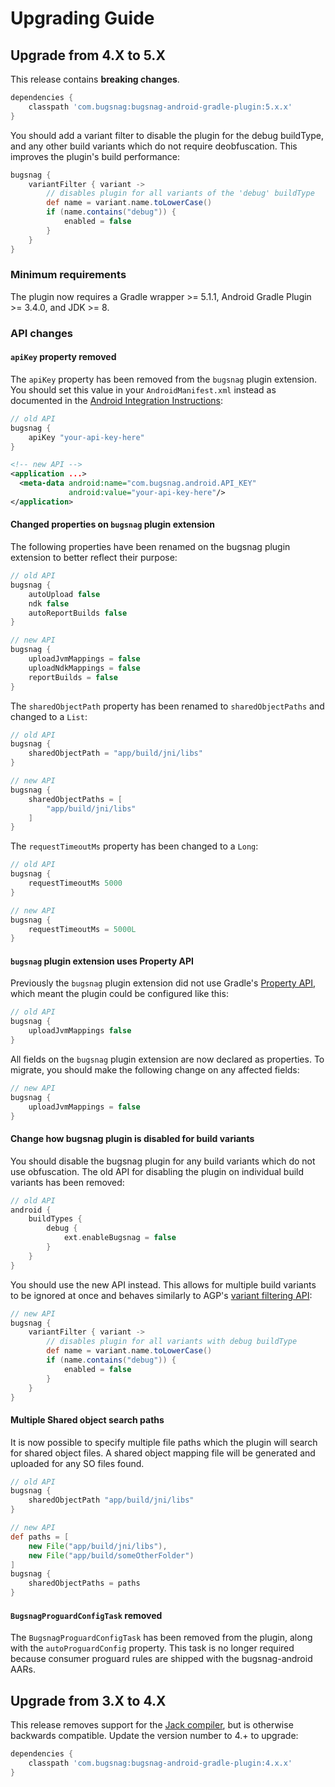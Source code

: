 Upgrading Guide
===============

Upgrade from 4.X to 5.X
-----------------------

This release contains **breaking changes**.

```groovy
dependencies {
    classpath 'com.bugsnag:bugsnag-android-gradle-plugin:5.x.x'
}
```

You should add a variant filter to disable the plugin for the debug buildType, and any other build variants
which do not require deobfuscation. This improves the plugin's build performance:

```groovy
bugsnag {
    variantFilter { variant ->
        // disables plugin for all variants of the 'debug' buildType
        def name = variant.name.toLowerCase()
        if (name.contains("debug")) {
            enabled = false
        }
    }
}
```

### Minimum requirements

The plugin now requires a Gradle wrapper >= 5.1.1, Android Gradle Plugin >= 3.4.0, and JDK >= 8.

### API changes

#### `apiKey` property removed

The `apiKey` property has been removed from the `bugsnag` plugin extension.
You should set this value in your `AndroidManifest.xml` instead as documented in
the [Android Integration Instructions](https://docs.bugsnag.com/platforms/android/#basic-configuration):

```groovy
// old API
bugsnag {
    apiKey "your-api-key-here"
}
```

```xml
<!-- new API -->
<application ...>
  <meta-data android:name="com.bugsnag.android.API_KEY"
             android:value="your-api-key-here"/>
</application>
```

#### Changed properties on `bugsnag` plugin extension
The following properties have been renamed on the bugsnag plugin extension
to better reflect their purpose:

```groovy
// old API
bugsnag {
    autoUpload false
    ndk false
    autoReportBuilds false
}
```

```groovy
// new API
bugsnag {
    uploadJvmMappings = false
    uploadNdkMappings = false
    reportBuilds = false
}
```

The `sharedObjectPath` property has been renamed to `sharedObjectPaths` and changed to a `List`:

```groovy
// old API
bugsnag {
    sharedObjectPath = "app/build/jni/libs"
}
```

```groovy
// new API
bugsnag {
    sharedObjectPaths = [
        "app/build/jni/libs"
    ]
}
```

The `requestTimeoutMs` property has been changed to a `Long`:

```groovy
// old API
bugsnag {
    requestTimeoutMs 5000
}
```

```groovy
// new API
bugsnag {
    requestTimeoutMs = 5000L
}
```

#### `bugsnag` plugin extension uses Property API

Previously the `bugsnag` plugin extension did not use Gradle's 
[Property API](https://docs.gradle.org/current/javadoc/org/gradle/api/provider/Property.html),
which meant the plugin could be configured like this:

```groovy
// old API
bugsnag {
    uploadJvmMappings false
}
```

All fields on the `bugsnag` plugin extension are now declared as properties. To migrate, you should
make the following change on any affected fields:

```groovy
// new API
bugsnag {
    uploadJvmMappings = false
}
```

#### Change how bugsnag plugin is disabled for build variants

You should disable the bugsnag plugin for any build variants which do not use obfuscation.
The old API for disabling the plugin on individual build variants has been removed:

```groovy
// old API
android {
    buildTypes {
        debug {
            ext.enableBugsnag = false
        }
    }
}
```

You should use the new API instead. This allows for multiple build variants to be ignored at once
and behaves similarly to AGP's [variant filtering API](https://developer.android.com/studio/build/build-variants#filter-variants):

```groovy
// new API
bugsnag {
    variantFilter { variant ->
        // disables plugin for all variants with debug buildType
        def name = variant.name.toLowerCase()
        if (name.contains("debug")) {
            enabled = false
        }
    }
}
```

#### Multiple Shared object search paths

It is now possible to specify multiple file paths which the plugin will search for shared object files.
A shared object mapping file will be generated and uploaded for any SO files found.

```groovy
// old API
bugsnag {
    sharedObjectPath "app/build/jni/libs"
}
```

```groovy
// new API
def paths = [
    new File("app/build/jni/libs"),
    new File("app/build/someOtherFolder")
]
bugsnag {
    sharedObjectPaths = paths
}
```

#### `BugsnagProguardConfigTask` removed

The `BugsnagProguardConfigTask` has been removed from the plugin, along with the `autoProguardConfig` property. 
This task is no longer required because consumer proguard rules are shipped with the bugsnag-android AARs.

Upgrade from 3.X to 4.X
-----------------------

This release removes support for the [Jack compiler](https://android-developers.googleblog.com/2017/03/future-of-java-8-language-feature.html), but is otherwise backwards compatible. Update the version number to 4.+ to upgrade:

```groovy
dependencies {
    classpath 'com.bugsnag:bugsnag-android-gradle-plugin:4.x.x'
}
```
